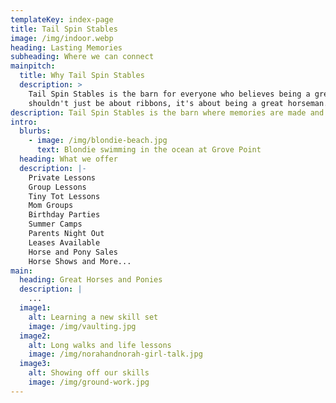 ```yaml
---
templateKey: index-page
title: Tail Spin Stables
image: /img/indoor.webp
heading: Lasting Memories
subheading: Where we can connect
mainpitch:
  title: Why Tail Spin Stables
  description: >
    Tail Spin Stables is the barn for everyone who believes being a great rider
    shouldn't just be about ribbons, it's about being a great horseman.
description: Tail Spin Stables is the barn where memories are made and knowledge is gained.
intro:
  blurbs:
    - image: /img/blondie-beach.jpg
      text: Blondie swimming in the ocean at Grove Point
  heading: What we offer
  description: |-
    Private Lessons
    Group Lessons
    Tiny Tot Lessons
    Mom Groups
    Birthday Parties
    Summer Camps
    Parents Night Out
    Leases Available
    Horse and Pony Sales
    Horse Shows and More...
main:
  heading: Great Horses and Ponies
  description: |
    ...
  image1:
    alt: Learning a new skill set
    image: /img/vaulting.jpg
  image2:
    alt: Long walks and life lessons
    image: /img/norahandnorah-girl-talk.jpg
  image3:
    alt: Showing off our skills
    image: /img/ground-work.jpg
---
```


